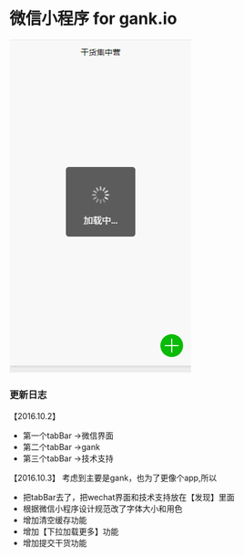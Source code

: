 # 微信小程序 for gank.io

![wxapp](https://github.com/AwesomeIcon/wxapp-gank/blob/master/image/wxapp.gif)

### 更新日志

【2016.10.2】
- 第一个tabBar ->微信界面
- 第二个tabBar ->gank
- 第三个tabBar ->技术支持

【2016.10.3】
考虑到主要是gank，也为了更像个app,所以
- 把tabBar去了，把wechat界面和技术支持放在【发现】里面
- 根据微信小程序设计规范改了字体大小和用色
- 增加清空缓存功能
- 增加【下拉加载更多】功能
- 增加提交干货功能
